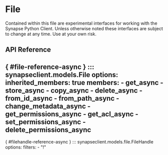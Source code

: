 # File

Contained within this file are experimental interfaces for working with the Synapse Python
Client. Unless otherwise noted these interfaces are subject to change at any time. Use
at your own risk.

## API Reference

[](){ #file-reference-async }
::: synapseclient.models.File
    options:
        inherited_members: true
        members:
        - get_async
        - store_async
        - copy_async
        - delete_async
        - from_id_async
        - from_path_async
        - change_metadata_async
        - get_permissions_async
        - get_acl_async
        - set_permissions_async
        - delete_permissions_async
---
[](){ #filehandle-reference-async }
::: synapseclient.models.file.FileHandle
    options:
      filters:
      - "!"

